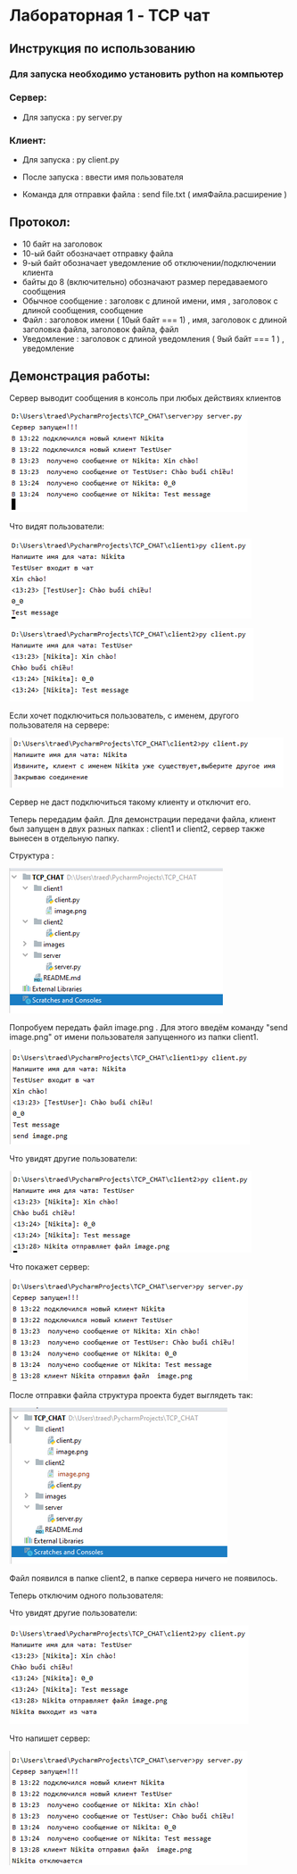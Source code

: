 # Лабораторная 1 - TCP чат

## Инструкция по использованию

### Для запуска необходимо установить python на компьютер

### Сервер:

* Для запуска : py server.py

### Клиент:

* Для запуска : py client.py

* После запуска : ввести имя пользователя

* Команда для отправки файла : send file.txt ( имяФайла.расширение ) 

## Протокол:

* 10 байт на заголовок
* 10-ый байт обозначает отправку файла 
* 9-ый байт обозначает уведомление об отключении/подключении клиента 
* байты до 8 (включительно) обозначают размер передаваемого сообщения
* Обычное сообщение : заголовк с длиной имени, имя , заголовок с длиной сообщения, сообщение
* Файл : заголовок имени ( 10ый байт === 1) , имя, заголовок с длиной заголовка файла, заголовок файла, файл
* Уведомление : заголовок с длиной уведомления ( 9ый байт === 1 ) , уведомление 

## Демонстрация работы:

Сервер выводит сообщения в консоль при любых действиях клиентов

![](images/1.png) 

Что видят пользователи:

![](images/2.png) 

![](images/3.png) 

Если хочет подключиться пользователь, с именем, другого пользователя на сервере:

![](images/4.png) 

Сервер не даст подключиться такому клиенту и отключит его.

Теперь передадим файл. Для демонстрации передачи файла, клиент был запущен в двух разных папках : client1 и client2, сервер также вынесен в отдельную папку.

Структура :

![](images/5.png) 

Попробуем передать файл image.png . Для этого введём команду "send image.png" от имени пользователя запущенного из папки client1.

![](images/6.png) 

Что увидят другие пользователи:

![](images/7.png) 

Что покажет сервер:

![](images/8.png) 

После отправки файла структура проекта будет выглядеть так:

![](images/9.png) 

Файл появился в папке client2, в папке сервера ничего не появилось.

Теперь отключим одного пользователя:

Что увидят другие пользователи:

![](images/10.png)

Что напишет сервер:

![](images/11.png)




